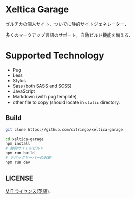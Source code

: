 # Xeltica Garage

ゼルチカの個人サイト．ついでに静的サイトジェネレーター．

多くのマークアップ言語のサポート，自動ビルド機能を備える.

# Supported Technology

- Pug
- Less
- Stylus
- Sass (both SASS and SCSS)
- JavaScript
- Markdown (with pug template)
- other file to copy (should locate in `static` directory.

## Build

```sh
git clone https://github.com/citringo/xeltica-garage

cd xeltica-garage
npm install
# 静的サイトのビルド
npm run build
# デバッグサーバーの起動
npm run dev
```

## LICENSE

[MIT ライセンス(英語)](LICENSE)．